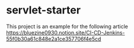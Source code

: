 # servlet-starter

This project is an example for the following article
<br />
https://bluezine0930.notion.site/CI-CD-Jenkins-55f0b30a61c848e2a1ce357706f4e5cd
